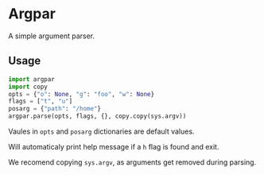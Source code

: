 Argpar
======

A simple argument parser.

Usage
-----

```python
import argpar
import copy
opts = {"o": None, "g": "foo", "w": None}
flags = ["t", "u"]
posarg = {"path": "/home"}
argpar.parse(opts, flags, {}, copy.copy(sys.argv))
```

Vaules in `opts` and `posarg` dictionaries are default values.

Will automaticaly print help message if a `h` flag is found and exit.

We recomend copying `sys.argv`, as arguments get removed during parsing.